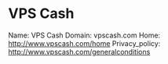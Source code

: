 
# VPS Cash

Name: VPS Cash
Domain: vpscash.com
Home: http://www.vpscash.com/home
Privacy_policy: http://www.vpscash.com/generalconditions
